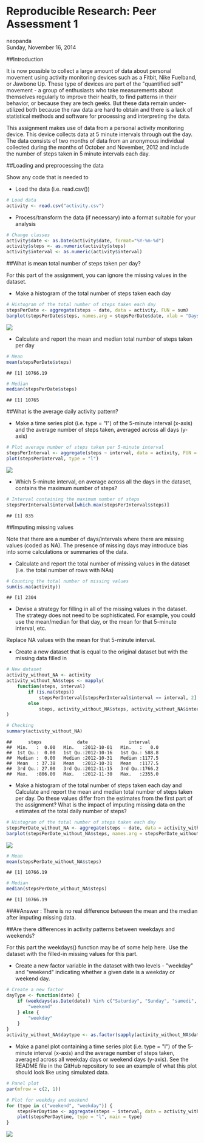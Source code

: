 # Reproducible Research: Peer Assessment 1
neopanda  
Sunday, November 16, 2014  

##Introduction

It is now possible to collect a large amount of data about personal movement using activity monitoring devices such as a Fitbit, Nike Fuelband, or Jawbone Up. These type of devices are part of the "quantified self" movement - a group of enthusiasts who take measurements about themselves regularly to improve their health, to find patterns in their behavior, or because they are tech geeks. But these data remain under-utilized both because the raw data are hard to obtain and there is a lack of statistical methods and software for processing and interpreting the data.

This assignment makes use of data from a personal activity monitoring device. This device collects data at 5 minute intervals through out the day. The data consists of two months of data from an anonymous individual collected during the months of October and November, 2012 and include the number of steps taken in 5 minute intervals each day.


##Loading and preprocessing the data

Show any code that is needed to

* Load the data (i.e. read.csv())


```r
# Load data
activity <- read.csv("activity.csv")
```

* Process/transform the data (if necessary) into a format suitable for your analysis


```r
# Change classes
activity$date <- as.Date(activity$date, format="%Y-%m-%d")
activity$steps <- as.numeric(activity$steps)
activity$interval <- as.numeric(activity$interval)
```


##What is mean total number of steps taken per day?

For this part of the assignment, you can ignore the missing values in the dataset.

* Make a histogram of the total number of steps taken each day


```r
# Histogram of the total number of steps taken each day
stepsPerDate <- aggregate(steps ~ date, data = activity, FUN = sum)
barplot(stepsPerDate$steps, names.arg = stepsPerDate$date, xlab = "Days", ylab = "Number of steps")
```

![](PA1_template_files/figure-html/unnamed-chunk-3-1.png) 

* Calculate and report the mean and median total number of steps taken per day


```r
# Mean
mean(stepsPerDate$steps)
```

```
## [1] 10766.19
```


```r
# Median
median(stepsPerDate$steps)
```

```
## [1] 10765
```


##What is the average daily activity pattern?

* Make a time series plot (i.e. type = "l") of the 5-minute interval (x-axis) and the average number of steps taken, averaged across all days (y-axis)


```r
# Plot average number of steps taken per 5-minute interval
stepsPerInterval <- aggregate(steps ~ interval, data = activity, FUN = mean)
plot(stepsPerInterval, type = "l")
```

![](PA1_template_files/figure-html/unnamed-chunk-6-1.png) 

* Which 5-minute interval, on average across all the days in the dataset, contains the maximum number of steps?


```r
# Interval containing the maximum number of steps
stepsPerInterval$interval[which.max(stepsPerInterval$steps)]
```

```
## [1] 835
```


##Imputing missing values

Note that there are a number of days/intervals where there are missing values (coded as NA). The presence of missing days may introduce bias into some calculations or summaries of the data.

* Calculate and report the total number of missing values in the dataset (i.e. the total number of rows with NAs)


```r
# Counting the total number of missing values
sum(is.na(activity))
```

```
## [1] 2304
```

* Devise a strategy for filling in all of the missing values in the dataset. The strategy does not need to be sophisticated. For example, you could use the mean/median for that day, or the mean for that 5-minute interval, etc.

Replace NA values with the mean for that 5-minute interval.

* Create a new dataset that is equal to the original dataset but with the missing data filled in


```r
# New dataset
activity_without_NA <- activity
activity_without_NA$steps <- mapply(
    function(steps, interval)
        if (is.na(steps))
            stepsPerInterval[stepsPerInterval$interval == interval, 2]
        else
            steps, activity_without_NA$steps, activity_without_NA$interval
)

# Checking
summary(activity_without_NA)
```

```
##      steps             date               interval     
##  Min.   :  0.00   Min.   :2012-10-01   Min.   :   0.0  
##  1st Qu.:  0.00   1st Qu.:2012-10-16   1st Qu.: 588.8  
##  Median :  0.00   Median :2012-10-31   Median :1177.5  
##  Mean   : 37.38   Mean   :2012-10-31   Mean   :1177.5  
##  3rd Qu.: 27.00   3rd Qu.:2012-11-15   3rd Qu.:1766.2  
##  Max.   :806.00   Max.   :2012-11-30   Max.   :2355.0
```

* Make a histogram of the total number of steps taken each day and Calculate and report the mean and median total number of steps taken per day. Do these values differ from the estimates from the first part of the assignment? What is the impact of imputing missing data on the estimates of the total daily number of steps?


```r
# Histogram of the total number of steps taken each day
stepsPerDate_without_NA <- aggregate(steps ~ date, data = activity_without_NA, FUN = sum)
barplot(stepsPerDate_without_NA$steps, names.arg = stepsPerDate_without_NA$date, xlab = "Days", ylab = "Number of steps")
```

![](PA1_template_files/figure-html/unnamed-chunk-10-1.png) 


```r
# Mean
mean(stepsPerDate_without_NA$steps)
```

```
## [1] 10766.19
```


```r
# Median
median(stepsPerDate_without_NA$steps)
```

```
## [1] 10766.19
```

####Answer :
There is no real difference between the mean and the median after imputing missing data.


##Are there differences in activity patterns between weekdays and weekends?

For this part the weekdays() function may be of some help here. Use the dataset with the filled-in missing values for this part.

* Create a new factor variable in the dataset with two levels - "weekday" and "weekend" indicating whether a given date is a weekday or weekend day.


```r
# Create a new factor
dayType <- function(date) {
    if (weekdays(as.Date(date)) %in% c("Saturday", "Sunday", "samedi", "dimanche")) {
        "weekend"
    } else {
        "weekday"
    }
}
activity_without_NA$daytype <- as.factor(sapply(activity_without_NA$date, dayType))
```

* Make a panel plot containing a time series plot (i.e. type = "l") of the 5-minute interval (x-axis) and the average number of steps taken, averaged across all weekday days or weekend days (y-axis). See the README file in the GitHub repository to see an example of what this plot should look like using simulated data.


```r
# Panel plot
par(mfrow = c(2, 1))

# Plot for weekday and weekend
for (type in c("weekend", "weekday")) {
    stepsPerDaytime <- aggregate(steps ~ interval, data = activity_without_NA, subset = activity_without_NA$daytype == type, FUN = mean)
    plot(stepsPerDaytime, type = "l", main = type)
}
```

![](PA1_template_files/figure-html/unnamed-chunk-14-1.png) 
